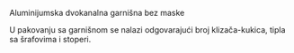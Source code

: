 Aluminijumska dvokanalna garnišna bez maske

U pakovanju sa garnišnom se nalazi odgovarajući broj klizača-kukica, tipla sa šrafovima i stoperi.